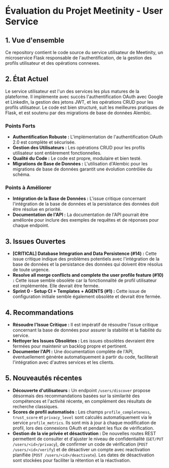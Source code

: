 # Évaluation du Projet Meetinity - User Service

## 1. Vue d'ensemble

Ce repository contient le code source du service utilisateur de Meetinity, un microservice Flask responsable de l'authentification, de la gestion des profils utilisateur et des opérations connexes.

## 2. État Actuel

Le service utilisateur est l'un des services les plus matures de la plateforme. Il implémente avec succès l'authentification OAuth avec Google et LinkedIn, la gestion des jetons JWT, et les opérations CRUD pour les profils utilisateur. Le code est bien structuré, suit les meilleures pratiques de Flask, et est soutenu par des migrations de base de données Alembic.

### Points Forts

- **Authentification Robuste :** L'implémentation de l'authentification OAuth 2.0 est complète et sécurisée.
- **Gestion des Utilisateurs :** Les opérations CRUD pour les profils utilisateur sont entièrement fonctionnelles.
- **Qualité du Code :** Le code est propre, modulaire et bien testé.
- **Migrations de Base de Données :** L'utilisation d'Alembic pour les migrations de base de données garantit une évolution contrôlée du schéma.

### Points à Améliorer

- **Intégration de la Base de Données :** L'issue critique concernant l'intégration de la base de données et la persistance des données doit être résolue en priorité.
- **Documentation de l'API :** La documentation de l'API pourrait être améliorée pour inclure des exemples de requêtes et de réponses pour chaque endpoint.

## 3. Issues Ouvertes

- **[CRITICAL] Database Integration and Data Persistence (#14) :** Cette issue critique indique des problèmes potentiels avec l'intégration de la base de données et la persistance des données qui doivent être résolus de toute urgence.
- **Resolve all merge conflicts and complete the user profile feature (#10) :** Cette issue semble obsolète car la fonctionnalité de profil utilisateur est implémentée. Elle devrait être fermée.
- **Sprint 0 - Setup CI + Templates + AGENTS (#1) :** Cette issue de configuration initiale semble également obsolète et devrait être fermée.

## 4. Recommandations

- **Résoudre l'Issue Critique :** Il est impératif de résoudre l'issue critique concernant la base de données pour assurer la stabilité et la fiabilité du service.
- **Nettoyer les Issues Obsolètes :** Les issues obsolètes devraient être fermées pour maintenir un backlog propre et pertinent.
- **Documenter l'API :** Une documentation complète de l'API, éventuellement générée automatiquement à partir du code, faciliterait l'intégration avec d'autres services et les clients.

## 5. Nouveautés récentes

- **Découverte d'utilisateurs :** Un endpoint `/users/discover` propose désormais des recommandations basées sur la similarité des compétences et l'activité récente, en complément des résultats de recherche classiques.
- **Scores de profil automatisés :** Les champs `profile_completeness`, `trust_score` et `privacy_level` sont calculés automatiquement via le service `profile_metrics`. Ils sont mis à jour à chaque modification de profil, lors des connexions OAuth et pendant les flux de vérification.
- **Gestion de la vie privée et désactivation :** De nouvelles routes REST permettent de consulter et d'ajuster le niveau de confidentialité (`GET/PUT /users/<id>/privacy`), de confirmer un code de vérification (`POST /users/<id>/verify`) et de désactiver un compte avec reactivation planifiée (`POST /users/<id>/deactivate`). Les dates de désactivation sont stockées pour faciliter la rétention et la réactivation.

